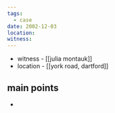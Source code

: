 ```yaml
---
tags:
  - case
date: 2002-12-03
location: 
witness:
---
```

- witness - [[julia montauk]]
- location - [[york road, dartford]]
## main points
- 